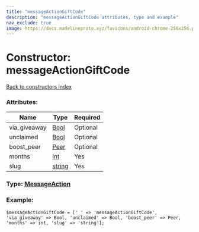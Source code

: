 ```yaml
---
title: "messageActionGiftCode"
description: "messageActionGiftCode attributes, type and example"
nav_exclude: true
image: https://docs.madelineproto.xyz/favicons/android-chrome-256x256.png
---
```

# Constructor: messageActionGiftCode  
[Back to constructors index](/API_docs/constructors/index.html)



### Attributes:

| Name     |    Type       | Required |
|----------|---------------|----------|
|via\_giveaway|[Bool](/API_docs/types/Bool.html) | Optional|
|unclaimed|[Bool](/API_docs/types/Bool.html) | Optional|
|boost\_peer|[Peer](/API_docs/types/Peer.html) | Optional|
|months|[int](/API_docs/types/int.html) | Yes|
|slug|[string](/API_docs/types/string.html) | Yes|



### Type: [MessageAction](/API_docs/types/MessageAction.html)


### Example:

```
$messageActionGiftCode = ['_' => 'messageActionGiftCode', 'via_giveaway' => Bool, 'unclaimed' => Bool, 'boost_peer' => Peer, 'months' => int, 'slug' => 'string'];
```  
